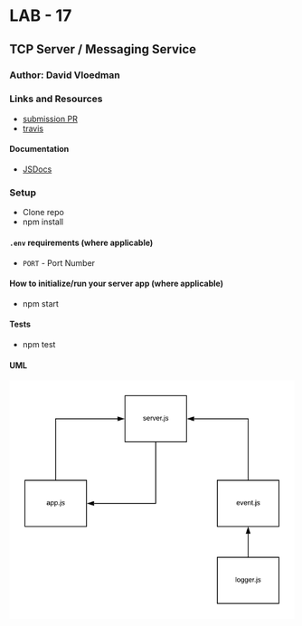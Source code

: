 # LAB - 17

## TCP Server / Messaging Service

### Author: David Vloedman

### Links and Resources
* [submission PR](https://github.com/david-vloedman-401-advanced-javascript/401-lab-17/pull/1)
* [travis](https://www.travis-ci.com/david-vloedman-401-advanced-javascript/401-lab-17)


#### Documentation

* [JSDocs](./docs/index.html)

### Setup

* Clone repo
* npm install

#### `.env` requirements (where applicable)

* `PORT` - Port Number


#### How to initialize/run your server app (where applicable)

* npm start
  
#### Tests
* npm test

#### UML
![](./assets/lab17.png)
